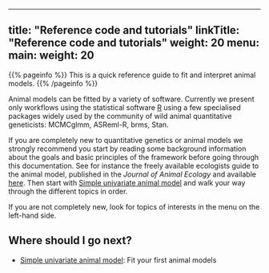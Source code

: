 
---
title: "Reference code and tutorials"
linkTitle: "Reference code and tutorials"
weight: 20
menu:
  main:
    weight: 20
---

{{% pageinfo %}}
This is a quick reference guide to fit and interpret animal models. 
{{% /pageinfo %}}

Animal models can be fitted by a variety of software. Currently we present only workflows using the statistical software [R](https://cran.r-project.org/) using a few specialised packages widely used by the community of wild animal quantitative geneticists: MCMCglmm, ASReml-R, brms, Stan.

If you are completely new to quantitative genetics or animal models we strongly recommend you start by reading some background information about the goals and basic principles of the framework before going through this documentation. See for instance the freely available ecologists guide to the animal model, published in the _Journal of Animal Ecology_ and available [here](/docs/Wilson&al2010.pdf/). Then start with [Simple univariate animal model](/docs/univariate/) and walk your way through the different topics in order.


If you are not completely new, look for topics of interests in the menu on the left-hand side.

## Where should I go next?

* [Simple univariate animal model](/docs/univariate/): Fit your first animal models
